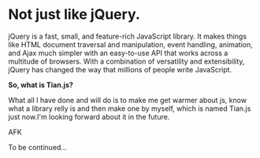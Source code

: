 Not just like jQuery.
=====================

jQuery is a fast, small, and feature-rich JavaScript library. It makes things like HTML document traversal and manipulation, event handling, animation, and Ajax much simpler with an easy-to-use API that works across a multitude of browsers. With a combination of versatility and extensibility, jQuery has changed the way that millions of people write JavaScript.

__So, what is Tian.js?__    

What all I have done and will do is to make me get warmer about js, know what a library relly is and then make one by myself, which is named Tian.js just now.I'm looking forward about it in the future.    

AFK

To be continued...




